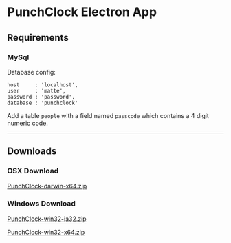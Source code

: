 # PunchClock Electron App

## Requirements
### MySql
Database config:
```
host     : 'localhost',
user     : 'matte',
password : 'password',
database : 'punchclock'
```
Add a table `people` with a field named `passcode` which contains a 4 digit numeric code.

---

## Downloads
### OSX Download
[PunchClock-darwin-x64.zip](https://github.com/clemsonmatt/punchclock/raw/master/PunchClock-darwin-x64.zip)

### Windows Download
[PunchClock-win32-ia32.zip](https://github.com/clemsonmatt/punchclock/raw/master/PunchClock-win32-ia32.zip)

[PunchClock-win32-x64.zip](https://github.com/clemsonmatt/punchclock/raw/master/PunchClock-win32-x64.zip)
